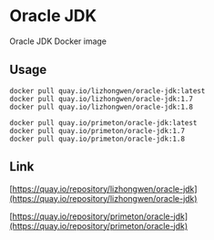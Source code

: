 # Oracle JDK
  
Oracle JDK  Docker image
  
## Usage  
    
`docker pull quay.io/lizhongwen/oracle-jdk:latest`  
`docker pull quay.io/lizhongwen/oracle-jdk:1.7`  
`docker pull quay.io/lizhongwen/oracle-jdk:1.8`  
  
`docker pull quay.io/primeton/oracle-jdk:latest`  
`docker pull quay.io/primeton/oracle-jdk:1.7`  
`docker pull quay.io/primeton/oracle-jdk:1.8`  
  
## Link  
  
[https://quay.io/repository/lizhongwen/oracle-jdk](https://quay.io/repository/lizhongwen/oracle-jdk)  
  
[https://quay.io/repository/primeton/oracle-jdk](https://quay.io/repository/primeton/oracle-jdk)  
  
